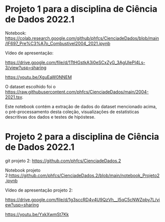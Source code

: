 # Projeto 1 para a disciplina de Ciência de Dados 2022.1

Notebook: https://colab.research.google.com/github/phfcs/CienciadeDados/blob/main/IF697_Pre%C3%A7o_Combustivel2004_2021.ipynb


Vídeo de apresentação: 

https://drive.google.com/file/d/1TtHGstkA3i0eSCxZyG_3AgUIePI4Ls-3/view?usp=sharing 


https://youtu.be/XguEaW0NNEM

O dataset escolhido foi o https://raw.githubusercontent.com/phfcs/CienciadeDados/main/2004-2021.tsv. 

Este notebook contém a extração de dados do dataset mencionado acima, o pré-processamento desta coleção, visualizações de estatísticas descritivas dos dados e testes de hipóstese.

# Projeto 2 para a disciplina de Ciência de Dados 2022.1

git projeto 2: https://github.com/phfcs/CienciadeDados.2

Notebook projeto 2:https://github.com/phfcs/CienciadeDados.2/blob/main/notebook_Projeto2.ipynb

Vídeo de apresentação projeto 2: 

https://drive.google.com/file/d/1g3sccRD4v4U9QzVh__I5qC5cNWZpby7L/view?usp=sharing

https://youtu.be/YxkXwmSt7Kk



